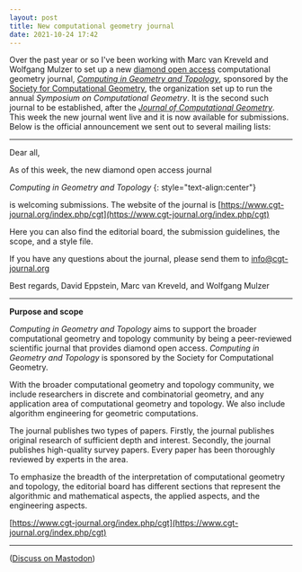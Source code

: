 ```yaml
---
layout: post
title: New computational geometry journal
date: 2021-10-24 17:42
---
```

Over the past year or so I've been working with Marc van Kreveld and Wolfgang Mulzer to set up a new [diamond open access](https://en.wikipedia.org/wiki/Diamond_open_access) computational geometry journal, _[Computing in Geometry and Topology](https://www.cgt-journal.org/index.php/cgt)_, sponsored by the [Society for Computational Geometry](https://www.computational-geometry.org/), the organization set up to run the annual _Symposium on Computational Geometry_. It is the second such journal to be established, after the _[Journal of Computational Geometry](https://jocg.org/index.php/jocg)_. This week the new journal went live and it is now available for submissions. Below is the official announcement we sent out to several mailing lists:

---

Dear all,

As of this week, the new diamond open access journal

_Computing in Geometry and Topology_
{: style="text-align:center"}

is welcoming submissions. The website of the journal is [https://www.cgt-journal.org/index.php/cgt](https://www.cgt-journal.org/index.php/cgt)

Here you can also find the editorial board, the submission guidelines, the scope, and a style file.

If you have any questions about the journal, please send them to info@cgt-journal.org

Best regards,
David Eppstein, Marc van Kreveld, and Wolfgang Mulzer

---

**Purpose and scope**

_Computing in Geometry and Topology_ aims to support the broader computational geometry and topology community by being a peer-reviewed scientific journal that provides diamond open access. _Computing in Geometry and Topology_ is sponsored by the Society for Computational Geometry.

With the broader computational geometry and topology community, we include researchers in discrete and combinatorial geometry, and any application area of computational geometry and topology. We also include algorithm engineering for geometric computations.

The journal publishes two types of papers. Firstly, the journal publishes original research of sufficient depth and interest. Secondly, the journal publishes high-quality survey papers. Every paper has been thoroughly reviewed by experts in the area.

To emphasize the breadth of the interpretation of computational geometry and topology, the editorial board has different sections that represent the algorithmic and mathematical aspects, the applied aspects, and the engineering aspects.

[https://www.cgt-journal.org/index.php/cgt](https://www.cgt-journal.org/index.php/cgt)

---

([Discuss on Mastodon](https://mathstodon.xyz/@11011110/107159503144164449))